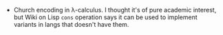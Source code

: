 * Church encoding in λ-calculus. I thought it's of pure academic interest, but Wiki on Lisp `cons` operation says it can be used to implement variants in langs that doesn't have them.
